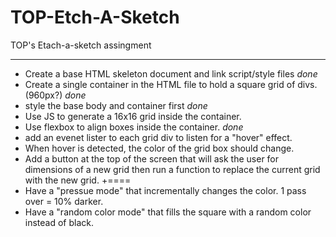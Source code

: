 # TOP-Etch-A-Sketch
TOP's Etach-a-sketch assingment

*************
- Create a base HTML skeleton document and link script/style files *done*
- Create a single container in the HTML file to hold a square grid of divs. (960px?) *done*
- style the base body and container first *done*
- Use JS to generate a 16x16 grid inside the container.
- Use flexbox to align boxes inside the container. *done*
- add an evenet lister to each grid div to listen for a "hover" effect.
- When hover is detected, the color of the grid box should change.
- Add a button at the top of the screen that will ask the user for dimensions of a new grid then run a function to replace the current grid with the new grid.
+====
- Have a "pressue mode" that incrementally changes the color. 1 pass over = 10% darker.
- Have a "random color mode" that fills the square with a random color instead of black.